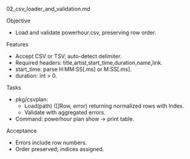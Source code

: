 02_csv_loader_and_validation.md

Objective
- Load and validate powerhour.csv, preserving row order.

Features
- Accept CSV or TSV; auto-detect delimiter.
- Required headers: title,artist,start_time,duration,name,link.
- start_time: parse H:MM:SS[.ms] or M:SS[.ms].
- duration: int > 0.

Tasks
- pkg/csvplan:
  - Load(path) ([]Row, error) returning normalized rows with Index.
  - Validate with aggregated errors.
- Command: powerhour plan show → print table.

Acceptance
- Errors include row numbers.
- Order preserved; indices assigned.
